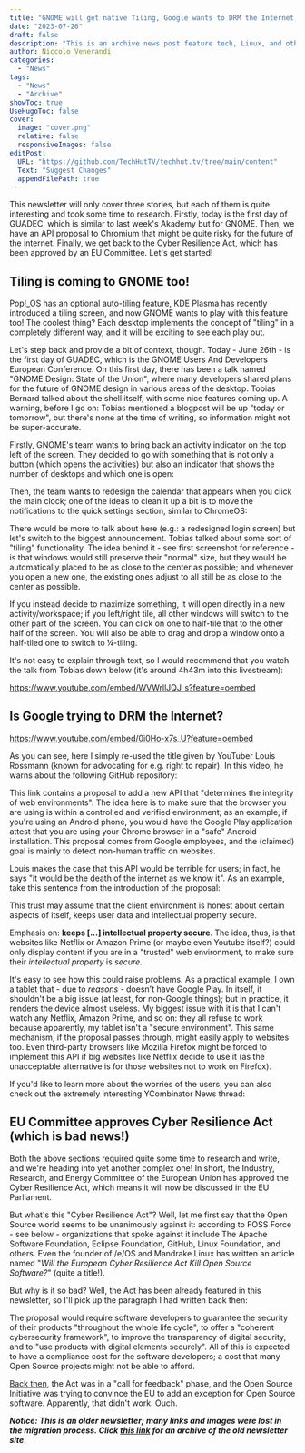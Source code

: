 ```yaml
---
title: "GNOME will get native Tiling, Google wants to DRM the Internet, and more!"
date: "2023-07-26"
draft: false
description: "This is an archive news post feature tech, Linux, and other open-source news. This is an older article that was part of a migration. There will be missing images, broken links, and potentially other issues."
author: Niccolo Venerandi
categories:
  - "News"
tags:
  - "News"
  - "Archive"
showToc: true
UseHugoToc: false
cover:
  image: "cover.png"
  relative: false
  responsiveImages: false
editPost:
  URL: "https://github.com/TechHutTV/techhut.tv/tree/main/content"
  Text: "Suggest Changes"
  appendFilePath: true
---
```


This newsletter will only cover three stories, but each of them is quite interesting and took some time to research. Firstly, today is the first day of GUADEC, which is similar to last week's Akademy but for GNOME. Then, we have an API proposal to Chromium that might be quite risky for the future of the internet. Finally, we get back to the Cyber Resilience Act, which has been approved by an EU Committee. Let's get started!

## Tiling is coming to GNOME too!

Pop!\_OS has an optional auto-tiling feature, KDE Plasma has recently introduced a tiling screen, and now GNOME wants to play with this feature too! The coolest thing? Each desktop implements the concept of "tiling" in a completely different way, and it will be exciting to see each play out.

Let's step back and provide a bit of context, though. Today - June 26th - is the first day of GUADEC, which is the GNOME Users And Developers European Conference. On this first day, there has been a talk named "GNOME Design: State of the Union", where many developers shared plans for the future of GNOME design in various areas of the desktop. Tobias Bernard talked about the shell itself, with some nice features coming up. A warning, before I go on: Tobias mentioned a blogpost will be up "today or tomorrow", but there's none at the time of writing, so information might not be super-accurate.

Firstly, GNOME's team wants to bring back an activity indicator on the top left of the screen. They decided to go with something that is not only a button (which opens the activities) but also an indicator that shows the number of desktops and which one is open:

Then, the team wants to redesign the calendar that appears when you click the main clock; one of the ideas to clean it up a bit is to move the notifications to the quick settings section, similar to ChromeOS:

There would be more to talk about here (e.g.: a redesigned login screen) but let's switch to the biggest announcement. Tobias talked about some sort of "tiling" functionality. The idea behind it - see first screenshot for reference - is that windows would still preserve their "normal" size, but they would be automatically placed to be as close to the center as possible; and whenever you open a new one, the existing ones adjust to all still be as close to the center as possible.

If you instead decide to maximize something, it will open directly in a new activity/workspace; if you left/right tile, all other windows will switch to the other part of the screen. You can click on one to half-tile that to the other half of the screen. You will also be able to drag and drop a window onto a half-tiled one to switch to ¼-tiling.

It's not easy to explain through text, so I would recommend that you watch the talk from Tobias down below (it's around 4h43m into this livestream):

https://www.youtube.com/embed/WVWrllJQJ_s?feature=oembed

## Is Google trying to DRM the Internet?

https://www.youtube.com/embed/0i0Ho-x7s_U?feature=oembed

As you can see, here I simply re-used the title given by YouTuber Louis Rossmann (known for advocating for e.g. right to repair). In this video, he warns about the following GitHub repository:

This link contains a proposal to add a new API that "determines the integrity of web environments". The idea here is to make sure that the browser you are using is within a controlled and verified environment; as an example, if you're using an Android phone, you would have the Google Play application attest that you are using your Chrome browser in a "safe" Android installation. This proposal comes from Google employees, and the (claimed) goal is mainly to detect non-human traffic on websites.

Louis makes the case that this API would be terrible for users; in fact, he says "it would be the death of the internet as we know it". As an example, take this sentence from the introduction of the proposal:

This trust may assume that the client environment is honest about certain aspects of itself, keeps user data and intellectual property secure.

Emphasis on: **keeps \[...\] intellectual property secure**. The idea, thus, is that websites like Netflix or Amazon Prime (or maybe even Youtube itself?) could only display content if you are in a "trusted" web environment, to make sure their _intellectual property_ is _secure._

It's easy to see how this could raise problems. As a practical example, I own a tablet that - due to _reasons -_ doesn't have Google Play. In itself, it shouldn't be a big issue (at least, for non-Google things); but in practice, it renders the device almost useless. My biggest issue with it is that I can't watch any Netflix, Amazon Prime, and so on: they all refuse to work because apparently, my tablet isn't a "secure environment". This same mechanism, if the proposal passes through, might easily apply to websites too. Even third-party browsers like Mozilla Firefox might be forced to implement this API if big websites like Netflix decide to use it (as the unacceptable alternative is for those websites not to work on Firefox).

If you'd like to learn more about the worries of the users, you can also check out the extremely interesting YCombinator News thread:

## EU Committee approves Cyber Resilience Act (which is bad news!)

Both the above sections required quite some time to research and write, and we're heading into yet another complex one! In short, the Industry, Research, and Energy Committee of the European Union has approved the Cyber Resilience Act, which means it will now be discussed in the EU Parliament.

But what's this "Cyber Resilience Act"? Well, let me first say that the Open Source world seems to be unanimously against it: according to FOSS Force - see below - organizations that spoke against it include The Apache Software Foundation, Eclipse Foundation, GitHub, Linux Foundation, and others. Even the founder of /e/OS and Mandrake Linux has written an article named "_Will the European Cyber Resilience Act Kill Open Source Software?_" (quite a title!).

But why is it so bad? Well, the Act has been already featured in this newsletter, so I'll pick up the paragraph I had written back then:

The proposal would require software developers to guarantee the security of their products "throughout the whole life cycle", to offer a "coherent cybersecurity framework", to improve the transparency of digital security, and to "use products with digital elements securely". All of this is expected to have a compliance cost for the software developers; a cost that many Open Source projects might not be able to afford.

[Back then](https://techhut.tv/eu-act-immutable-distros/), the Act was in a "call for feedback" phase, and the Open Source Initiative was trying to convince the EU to add an exception for Open Source software. Apparently, that didn't work. Ouch.

**_Notice: This is an older newsletter; many links and images were lost in the migration process. Click [this link](https://archive.techhut.tv/) for an archive of the old newsletter site_**.
